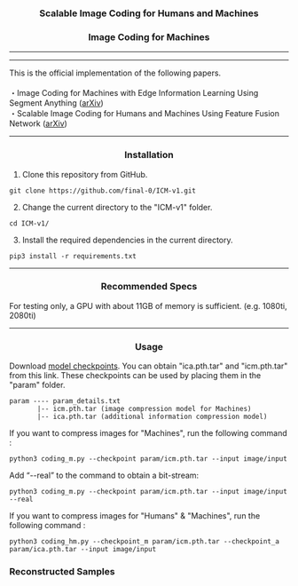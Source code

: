 <div align="center">

### Scalable Image Coding for Humans and Machines
### Image Coding for Machines
</div>

---
---

This is the official implementation of the following papers.<br>
<br>
・Image Coding for Machines with Edge Information Learning Using Segment Anything
([arXiv](https://arxiv.org/abs/2403.04173))<br>
・Scalable Image Coding for Humans and Machines Using Feature Fusion Network
([arXiv](https://arxiv.org/abs/2405.09152))<br>

---

<div align="center">
  
### Installation
</div>

1. Clone this repository from GitHub.
```
git clone https://github.com/final-0/ICM-v1.git
```
2. Change the current directory to the "ICM-v1" folder.
```
cd ICM-v1/
```
3. Install the required dependencies in the current directory.

```
pip3 install -r requirements.txt 
```

---


<div align="center">

### Recommended Specs
</div>

For testing only, a GPU with about 11GB of memory is sufficient. (e.g. 1080ti, 2080ti)

---

<div align="center">
  
### Usage
</div>

Download [model checkpoints](https://drive.google.com/drive/folders/1wqK1HXZ4Ua3jqo2GHkxHJzIojsueI3xx?usp=drive_link). You can obtain "ica.pth.tar" and "icm.pth.tar" from this link. These checkpoints can be used by placing them in the "param" folder.<br>
``` 
param ---- param_details.txt
       |-- icm.pth.tar (image compression model for Machines)
       |-- ica.pth.tar (additional information compression model)
```
If you want to compress images for "Machines", run the following command :
``` 
python3 coding_m.py --checkpoint param/icm.pth.tar --input image/input
```
Add “--real” to the command to obtain a bit-stream:
``` 
python3 coding_m.py --checkpoint param/icm.pth.tar --input image/input --real
```
If you want to compress images for "Humans" & "Machines", run the following command :
``` 
python3 coding_hm.py --checkpoint_m param/icm.pth.tar --checkpoint_a param/ica.pth.tar --input image/input
```

### Reconstructed Samples
<!--
<img src="assets/visual.png"  style="zoom: 33%;" />
-->
